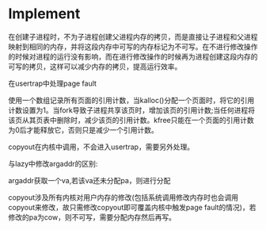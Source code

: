 # Implement

在创建子进程时，不为子进程创建父进程内存的拷贝，而是直接让子进程和父进程映射到相同的内存，并将这段内存中可写的内存标记为不可写。在不进行修改操作的时候对进程的运行没有影响，而在进行修改操作的时候再为进程创建这段内存的可写的拷贝，这样可以减少内存的拷贝，提高运行效率。

在usertrap中处理page fault

使用一个数组记录所有页面的引用计数，当kalloc()分配一个页面时，将它的引用计数设置为1。当fork导致子进程共享该页时，增加该页的引用计数;当任何进程将该页从其页表中删除时，减少该页的引用计数。kfree只能在一个页面的引用计数为0后才能释放它，否则只是减少一个引用计数。

copyout在内核中调用，不会进入usertrap，需要另外处理。

与lazy中修改argaddr的区别:

argaddr获取一个va,若该va还未分配pa，则进行分配

copyout涉及所有内核对用户内存的修改(包括系统调用修改内存时也会调用copyout来修改，故只需修改copyout即可覆盖内核中触发page fault的情况)，若修改的pa为cow，则不可写，需要分配内存然后再写。
